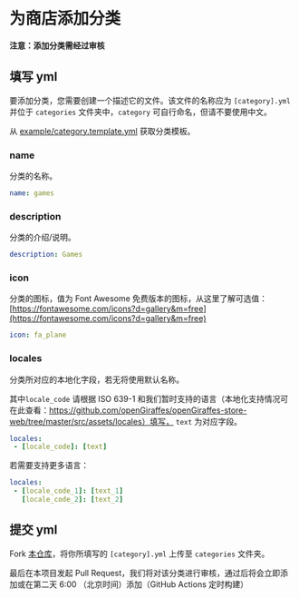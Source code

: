# 为商店添加分类

**注意：添加分类需经过审核**

## 填写 yml

要添加分类，您需要创建一个描述它的文件。该文件的名称应为 `[category].yml` 并位于 `categories` 文件夹中，`category` 可自行命名，但请不要使用中文。

从 [example/category.template.yml](https://github.com/openGiraffes/openGiraffes-store-db/blob/main/example/category.template.yml) 获取分类模板。

### name

分类的名称。

```yaml
name: games
```

### description

分类的介绍/说明。

```yaml
description: Games
```

### icon

分类的图标，值为 Font Awesome 免费版本的图标，从这里了解可选值：[https://fontawesome.com/icons?d=gallery&m=free](https://fontawesome.com/icons?d=gallery&m=free)

```yaml
icon: fa_plane
```

### locales

分类所对应的本地化字段，若无将使用默认名称。

其中`locale_code` 请根据 ISO 639-1 和我们暂时支持的语言（本地化支持情况可在此查看：https://github.com/openGiraffes/openGiraffes-store-web/tree/master/src/assets/locales）填写， `text` 为对应字段。

```yaml
locales:
 - [locale_code]: [text]
```

若需要支持更多语言：

```yaml
locales:
 - [locale_code_1]: [text_1]
   [locale_code_2]: [text_2]
```

## 提交 yml

Fork [本仓库](https://github.com/openGiraffes/openGiraffes-store-db)，将你所填写的 `[category].yml` 上传至 `categories` 文件夹。

最后在本项目发起 Pull Request，我们将对该分类进行审核，通过后将会立即添加或在第二天 6:00 （北京时间）添加（GitHub Actions 定时构建）